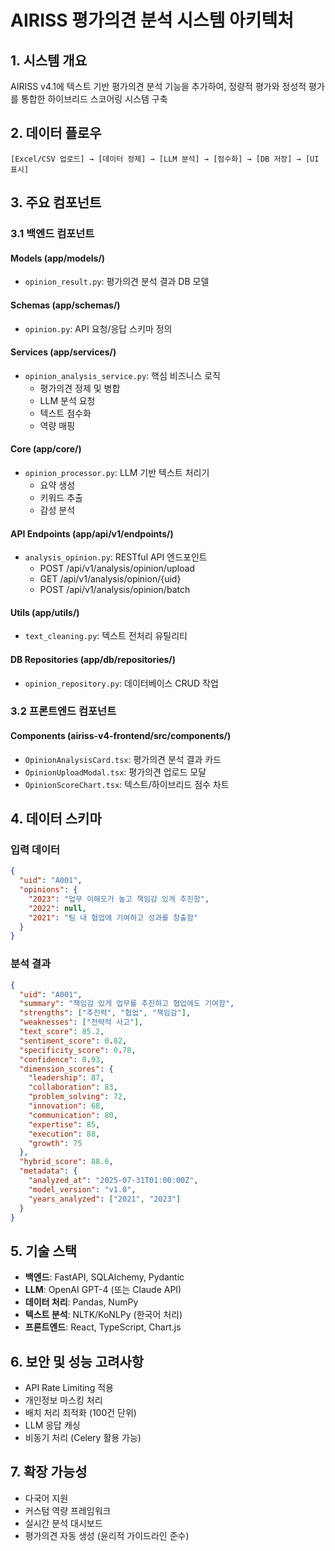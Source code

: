 # AIRISS 평가의견 분석 시스템 아키텍처

## 1. 시스템 개요

AIRISS v4.1에 텍스트 기반 평가의견 분석 기능을 추가하여, 정량적 평가와 정성적 평가를 통합한 하이브리드 스코어링 시스템 구축

## 2. 데이터 플로우

```
[Excel/CSV 업로드] → [데이터 정제] → [LLM 분석] → [점수화] → [DB 저장] → [UI 표시]
```

## 3. 주요 컴포넌트

### 3.1 백엔드 컴포넌트

#### Models (app/models/)
- `opinion_result.py`: 평가의견 분석 결과 DB 모델

#### Schemas (app/schemas/)
- `opinion.py`: API 요청/응답 스키마 정의

#### Services (app/services/)
- `opinion_analysis_service.py`: 핵심 비즈니스 로직
  - 평가의견 정제 및 병합
  - LLM 분석 요청
  - 텍스트 점수화
  - 역량 매핑

#### Core (app/core/)
- `opinion_processor.py`: LLM 기반 텍스트 처리기
  - 요약 생성
  - 키워드 추출
  - 감성 분석

#### API Endpoints (app/api/v1/endpoints/)
- `analysis_opinion.py`: RESTful API 엔드포인트
  - POST /api/v1/analysis/opinion/upload
  - GET /api/v1/analysis/opinion/{uid}
  - POST /api/v1/analysis/opinion/batch

#### Utils (app/utils/)
- `text_cleaning.py`: 텍스트 전처리 유틸리티

#### DB Repositories (app/db/repositories/)
- `opinion_repository.py`: 데이터베이스 CRUD 작업

### 3.2 프론트엔드 컴포넌트

#### Components (airiss-v4-frontend/src/components/)
- `OpinionAnalysisCard.tsx`: 평가의견 분석 결과 카드
- `OpinionUploadModal.tsx`: 평가의견 업로드 모달
- `OpinionScoreChart.tsx`: 텍스트/하이브리드 점수 차트

## 4. 데이터 스키마

### 입력 데이터
```json
{
  "uid": "A001",
  "opinions": {
    "2023": "업무 이해도가 높고 책임감 있게 추진함",
    "2022": null,
    "2021": "팀 내 협업에 기여하고 성과를 창출함"
  }
}
```

### 분석 결과
```json
{
  "uid": "A001",
  "summary": "책임감 있게 업무를 추진하고 협업에도 기여함",
  "strengths": ["추진력", "협업", "책임감"],
  "weaknesses": ["전략적 사고"],
  "text_score": 85.2,
  "sentiment_score": 0.82,
  "specificity_score": 0.78,
  "confidence": 0.93,
  "dimension_scores": {
    "leadership": 87,
    "collaboration": 83,
    "problem_solving": 72,
    "innovation": 68,
    "communication": 80,
    "expertise": 85,
    "execution": 88,
    "growth": 75
  },
  "hybrid_score": 88.6,
  "metadata": {
    "analyzed_at": "2025-07-31T01:00:00Z",
    "model_version": "v1.0",
    "years_analyzed": ["2021", "2023"]
  }
}
```

## 5. 기술 스택

- **백엔드**: FastAPI, SQLAlchemy, Pydantic
- **LLM**: OpenAI GPT-4 (또는 Claude API)
- **데이터 처리**: Pandas, NumPy
- **텍스트 분석**: NLTK/KoNLPy (한국어 처리)
- **프론트엔드**: React, TypeScript, Chart.js

## 6. 보안 및 성능 고려사항

- API Rate Limiting 적용
- 개인정보 마스킹 처리
- 배치 처리 최적화 (100건 단위)
- LLM 응답 캐싱
- 비동기 처리 (Celery 활용 가능)

## 7. 확장 가능성

- 다국어 지원
- 커스텀 역량 프레임워크
- 실시간 분석 대시보드
- 평가의견 자동 생성 (윤리적 가이드라인 준수)